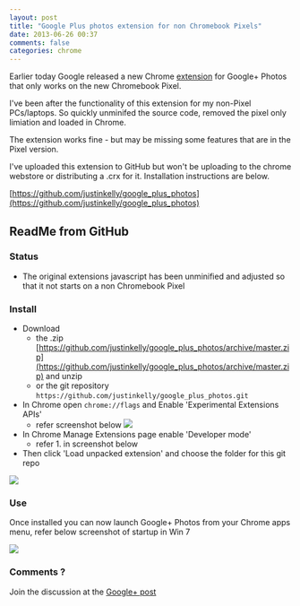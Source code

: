 ```yaml
---
layout: post
title: "Google Plus photos extension for non Chromebook Pixels"
date: 2013-06-26 00:37
comments: false
categories: chrome
---
```


Earlier today Google released a new Chrome [extension](https://plus.google.com/u/0/+ajasver/posts/MoF7hRqeBut) for Google+ Photos that only works on the new Chromebook Pixel.

I've been after the functionality of this extension for my non-Pixel PCs/laptops. So quickly unminifed the source code, removed the pixel only limiation and loaded in Chrome.

The extension works fine - but may be missing some features that are in the Pixel version.

I've uploaded this extension to GitHub but won't be uploading to the chrome webstore or distributing a .crx for it. Installation instructions are below.

[https://github.com/justinkelly/google_plus_photos](https://github.com/justinkelly/google_plus_photos)

## ReadMe from GitHub

### Status

* The original extensions javascript has been unminified and adjusted so that it not starts on a non Chromebook Pixel

### Install

* Download
  * the .zip [https://github.com/justinkelly/google_plus_photos/archive/master.zip](https://github.com/justinkelly/google_plus_photos/archive/master.zip) and unzip
  * or the git repository `https://github.com/justinkelly/google_plus_photos.git`
* In Chrome open `chrome://flags` and Enable 'Experimental Extensions APIs'
  * refer screenshot below
![](https://raw.github.com/justinkelly/google_plus_photos/master/install_api.png)
* In Chrome Manage Extensions page enable 'Developer mode'
  * refer 1. in screenshot below
* Then click 'Load unpacked extension' and choose the folder for this git repo

![](https://raw.github.com/justinkelly/google_plus_photos/master/install.png)

### Use

  Once installed you can now launch Google+ Photos from your Chrome apps menu, refer below screenshot of startup in Win 7

![](https://raw.github.com/justinkelly/google_plus_photos/master/win7.png)

### Comments ?

Join the discussion at the [Google+ post](https://plus.google.com/118359435432651949322/posts/T1f2J5bJrUb)
